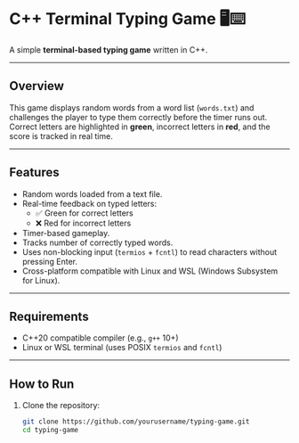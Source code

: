# C++ Terminal Typing Game 🖥️⌨️

A simple **terminal-based typing game** written in C++.  


---

## Overview

This game displays random words from a word list (`words.txt`) and challenges the player to type them correctly before the timer runs out. Correct letters are highlighted in **green**, incorrect letters in **red**, and the score is tracked in real time.  

---

## Features

- Random words loaded from a text file.
- Real-time feedback on typed letters:
  - ✅ Green for correct letters
  - ❌ Red for incorrect letters
- Timer-based gameplay.
- Tracks number of correctly typed words.
- Uses non-blocking input (`termios` + `fcntl`) to read characters without pressing Enter.
- Cross-platform compatible with Linux and WSL (Windows Subsystem for Linux).

---

## Requirements

- C++20 compatible compiler (e.g., `g++` 10+)
- Linux or WSL terminal (uses POSIX `termios` and `fcntl`)

---

## How to Run

1. Clone the repository:
   ```bash
   git clone https://github.com/yourusername/typing-game.git
   cd typing-game

